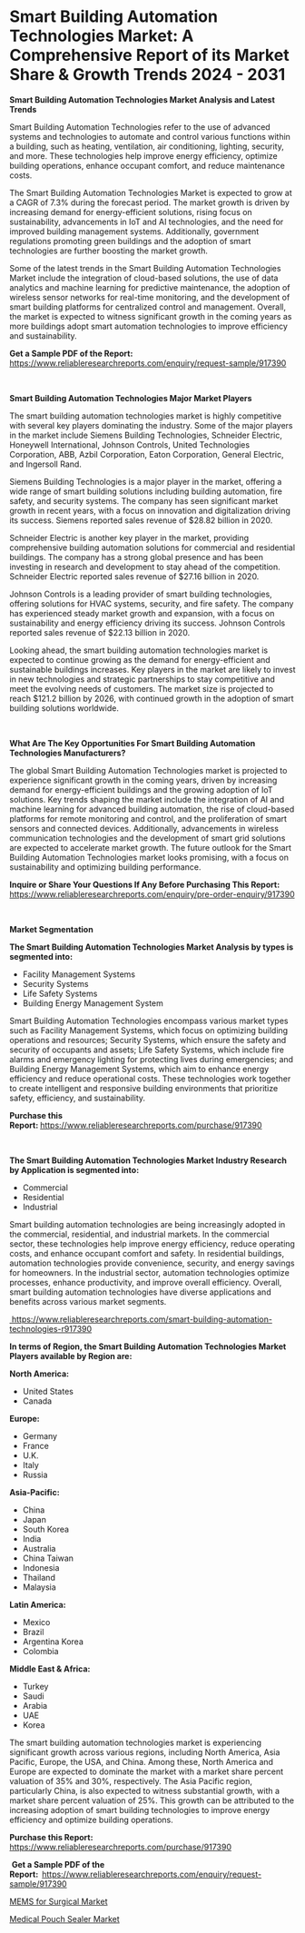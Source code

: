 <p><h1>Smart Building Automation Technologies Market: A Comprehensive Report of its Market Share & Growth Trends 2024 - 2031</h1></p><p><strong>Smart Building Automation Technologies Market Analysis and Latest Trends</strong></p>
<p><p>Smart Building Automation Technologies refer to the use of advanced systems and technologies to automate and control various functions within a building, such as heating, ventilation, air conditioning, lighting, security, and more. These technologies help improve energy efficiency, optimize building operations, enhance occupant comfort, and reduce maintenance costs.</p><p>The Smart Building Automation Technologies Market is expected to grow at a CAGR of 7.3% during the forecast period. The market growth is driven by increasing demand for energy-efficient solutions, rising focus on sustainability, advancements in IoT and AI technologies, and the need for improved building management systems. Additionally, government regulations promoting green buildings and the adoption of smart technologies are further boosting the market growth.</p><p>Some of the latest trends in the Smart Building Automation Technologies Market include the integration of cloud-based solutions, the use of data analytics and machine learning for predictive maintenance, the adoption of wireless sensor networks for real-time monitoring, and the development of smart building platforms for centralized control and management. Overall, the market is expected to witness significant growth in the coming years as more buildings adopt smart automation technologies to improve efficiency and sustainability.</p></p>
<p><strong>Get a Sample PDF of the Report:&nbsp;</strong> <a href="https://www.reliableresearchreports.com/enquiry/request-sample/917390">https://www.reliableresearchreports.com/enquiry/request-sample/917390</a></p>
<p>&nbsp;</p>
<p><strong>Smart Building Automation Technologies Major Market Players</strong></p>
<p><p>The smart building automation technologies market is highly competitive with several key players dominating the industry. Some of the major players in the market include Siemens Building Technologies, Schneider Electric, Honeywell International, Johnson Controls, United Technologies Corporation, ABB, Azbil Corporation, Eaton Corporation, General Electric, and Ingersoll Rand.</p><p>Siemens Building Technologies is a major player in the market, offering a wide range of smart building solutions including building automation, fire safety, and security systems. The company has seen significant market growth in recent years, with a focus on innovation and digitalization driving its success. Siemens reported sales revenue of $28.82 billion in 2020.</p><p>Schneider Electric is another key player in the market, providing comprehensive building automation solutions for commercial and residential buildings. The company has a strong global presence and has been investing in research and development to stay ahead of the competition. Schneider Electric reported sales revenue of $27.16 billion in 2020.</p><p>Johnson Controls is a leading provider of smart building technologies, offering solutions for HVAC systems, security, and fire safety. The company has experienced steady market growth and expansion, with a focus on sustainability and energy efficiency driving its success. Johnson Controls reported sales revenue of $22.13 billion in 2020.</p><p>Looking ahead, the smart building automation technologies market is expected to continue growing as the demand for energy-efficient and sustainable buildings increases. Key players in the market are likely to invest in new technologies and strategic partnerships to stay competitive and meet the evolving needs of customers. The market size is projected to reach $121.2 billion by 2026, with continued growth in the adoption of smart building solutions worldwide.</p></p>
<p>&nbsp;</p>
<p><strong>What Are The Key Opportunities For Smart Building Automation Technologies Manufacturers?</strong></p>
<p><p>The global Smart Building Automation Technologies market is projected to experience significant growth in the coming years, driven by increasing demand for energy-efficient buildings and the growing adoption of IoT solutions. Key trends shaping the market include the integration of AI and machine learning for advanced building automation, the rise of cloud-based platforms for remote monitoring and control, and the proliferation of smart sensors and connected devices. Additionally, advancements in wireless communication technologies and the development of smart grid solutions are expected to accelerate market growth. The future outlook for the Smart Building Automation Technologies market looks promising, with a focus on sustainability and optimizing building performance.</p></p>
<p><strong>Inquire or Share Your Questions If Any Before Purchasing This Report:</strong> <a href="https://www.reliableresearchreports.com/enquiry/pre-order-enquiry/917390">https://www.reliableresearchreports.com/enquiry/pre-order-enquiry/917390</a></p>
<p>&nbsp;</p>
<p><strong>Market Segmentation</strong></p>
<p><strong>The Smart Building Automation Technologies Market Analysis by types is segmented into:</strong></p>
<p><ul><li>Facility Management Systems</li><li>Security Systems</li><li>Life Safety Systems</li><li>Building Energy Management System</li></ul></p>
<p><p>Smart Building Automation Technologies encompass various market types such as Facility Management Systems, which focus on optimizing building operations and resources; Security Systems, which ensure the safety and security of occupants and assets; Life Safety Systems, which include fire alarms and emergency lighting for protecting lives during emergencies; and Building Energy Management Systems, which aim to enhance energy efficiency and reduce operational costs. These technologies work together to create intelligent and responsive building environments that prioritize safety, efficiency, and sustainability.</p></p>
<p><strong>Purchase this Report:&nbsp;</strong><a href="https://www.reliableresearchreports.com/purchase/917390">https://www.reliableresearchreports.com/purchase/917390</a></p>
<p>&nbsp;</p>
<p><strong>The Smart Building Automation Technologies Market Industry Research by Application is segmented into:</strong></p>
<p><ul><li>Commercial</li><li>Residential</li><li>Industrial</li></ul></p>
<p><p>Smart building automation technologies are being increasingly adopted in the commercial, residential, and industrial markets. In the commercial sector, these technologies help improve energy efficiency, reduce operating costs, and enhance occupant comfort and safety. In residential buildings, automation technologies provide convenience, security, and energy savings for homeowners. In the industrial sector, automation technologies optimize processes, enhance productivity, and improve overall efficiency. Overall, smart building automation technologies have diverse applications and benefits across various market segments.</p></p>
<p><a href="https://www.reliableresearchreports.com/smart-building-automation-technologies-r917390">&nbsp;https://www.reliableresearchreports.com/smart-building-automation-technologies-r917390</a></p>
<p><strong>In terms of Region, the Smart Building Automation Technologies Market Players available by Region are:</strong></p>
<p>
    <p> <strong> North America: </strong>
        <ul>
            <li>United States</li>
            <li>Canada</li>
        </ul>
        </p> 
    <p> <strong> Europe: </strong>
        <ul>
            <li>Germany</li>
            <li>France</li>
            <li>U.K.</li>
            <li>Italy</li>
            <li>Russia</li>
        </ul>
        </p> 
    <p> <strong> Asia-Pacific: </strong>
        <ul>
            <li>China</li>
            <li>Japan</li>
            <li>South Korea</li>
            <li>India</li>
            <li>Australia</li>
            <li>China Taiwan</li>
            <li>Indonesia</li>
            <li>Thailand</li>
            <li>Malaysia</li>
        </ul>
        </p> 
    <p> <strong> Latin America: </strong>
        <ul>
            <li>Mexico</li>
            <li>Brazil</li>
            <li>Argentina Korea</li>
            <li>Colombia</li>
        </ul>
        </p> 
    <p> <strong> Middle East & Africa: </strong>
        <ul>
            <li>Turkey</li>
            <li>Saudi</li>
            <li>Arabia</li>
            <li>UAE</li>
            <li>Korea</li>
        </ul>
    </p>
    </p>
<p><p>The smart building automation technologies market is experiencing significant growth across various regions, including North America, Asia Pacific, Europe, the USA, and China. Among these, North America and Europe are expected to dominate the market with a market share percent valuation of 35% and 30%, respectively. The Asia Pacific region, particularly China, is also expected to witness substantial growth, with a market share percent valuation of 25%. This growth can be attributed to the increasing adoption of smart building technologies to improve energy efficiency and optimize building operations.</p></p>
<p><strong>Purchase this Report: </strong><a href="https://www.reliableresearchreports.com/purchase/917390">https://www.reliableresearchreports.com/purchase/917390</a></p>
<p>&nbsp;<strong>Get a Sample PDF of the Report:&nbsp;&nbsp;</strong><a href="https://www.reliableresearchreports.com/enquiry/request-sample/917390">https://www.reliableresearchreports.com/enquiry/request-sample/917390</a></p>
<p><strong></strong></p>
<p><p><a href="https://github.com/nandosuryapratama/Market-Research-Report-List-1/blob/main/mems-for-surgical-market.md">MEMS for Surgical Market</a></p><p><a href="https://view.publitas.com/reportprime-1/global-medical-pouch-sealer-market-trends-insights-into-growth-opportunities-and-challenges-forecasted-from-2024-to-2031/">Medical Pouch Sealer Market</a></p></p>